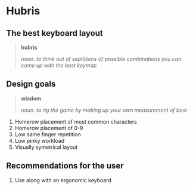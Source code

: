 # Hubris
## The best keyboard layout

> **hubris**
> 
> noun. *to think out of septillions of possible combinations you can come up with the best keymap*

## Design goals

> **wisdom**
> 
> noun. *to rig the game by making up your own measurement of best*

1. Homerow placement of most common characters
2. Homerow placement of 0-9
3. Low same finger repetition
4. Low pinky workload
5. Visually symetrical layout

## Recommendations for the user

1. Use along with an ergonomic keyboard 

